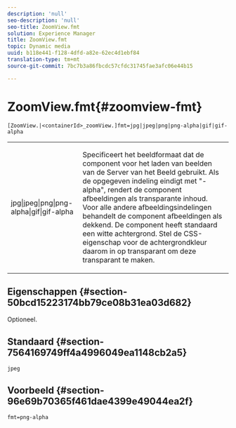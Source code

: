 ```yaml
---
description: 'null'
seo-description: 'null'
seo-title: ZoomView.fmt
solution: Experience Manager
title: ZoomView.fmt
topic: Dynamic media
uuid: b118e441-f128-4dfd-a82e-62ec4d1ebf84
translation-type: tm+mt
source-git-commit: 7bc7b3a86fbcdc57cfdc31745fae3afc06e44b15

---
```



# ZoomView.fmt{#zoomview-fmt}

`[ZoomView.|<containerId>_zoomView.]fmt=jpg|jpeg|png|png-alpha|gif|gif-alpha`

<table id="table_441553CD34C94A58A9D7CBF772DEDDB6"> 
 <tbody> 
  <tr> 
   <td colname="col1"> <p> <span class="codeph"> jpg|jpeg|png|png-alpha|gif|gif-alpha</span> </p> </td> 
   <td colname="col2"> <p> Specificeert het beeldformaat dat de component voor het laden van beelden van de Server van het Beeld gebruikt. Als de opgegeven indeling eindigt met "-alpha", rendert de component afbeeldingen als transparante inhoud. Voor alle andere afbeeldingsindelingen behandelt de component afbeeldingen als dekkend. De component heeft standaard een witte achtergrond. Stel de CSS-eigenschap voor de achtergrondkleur daarom in op transparant om deze transparant te maken. </p> </td> 
  </tr> 
 </tbody> 
</table>

## Eigenschappen {#section-50bcd15223174bb79ce08b31ea03d682}

Optioneel.

## Standaard {#section-7564169749ff4a4996049ea1148cb2a5}

`jpeg`

## Voorbeeld {#section-96e69b70365f461dae4399e49044ea2f}

`fmt=png-alpha`
